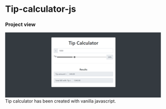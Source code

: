 # Tip-calculator-js
### Project view
<img src="./screenshot.png">
Tip calculator has been created with vanilla javascript.
